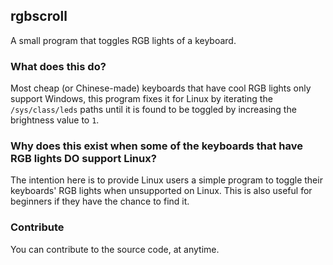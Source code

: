 ## rgbscroll
A small program that toggles RGB lights of a keyboard.

### What does this do?
Most cheap (or Chinese-made) keyboards that have cool RGB lights only support Windows, this program fixes it for Linux by iterating the `/sys/class/leds` paths until it is found to be toggled by increasing the brightness value to `1`.

### Why does this exist when some of the keyboards that have RGB lights DO support Linux?
The intention here is to provide Linux users a simple program to toggle their keyboards' RGB lights when unsupported on Linux. This is also useful for beginners if they have the chance to find it.

### Contribute
You can contribute to the source code, at anytime.
